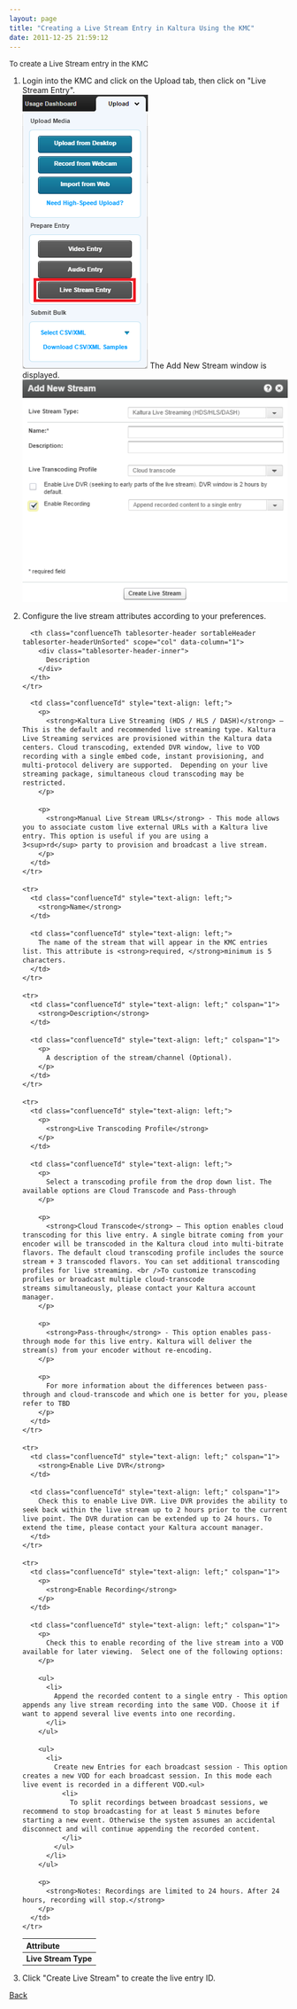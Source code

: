 ```yaml
---
layout: page
title: "Creating a Live Stream Entry in Kaltura Using the KMC"
date: 2011-12-25 21:59:12
---
```


<p class="mce-procedure">
  <span style="font-size: small;">To create a Live Stream entry in the KMC</span>
</p>

1.  Login into the KMC and click on the Upload tab, then click on "Live Stream Entry".  
    <img src="../../assets/3370">
    The Add New Stream window is displayed.  
    <img src="../../assets/3371">
2.  Configure the live stream attributes according to your preferences.  
    <table class="relative-table confluenceTable tablesorter tablesorter-default stickyTableHeaders">
      <colgroup><col /><col /></colgroup><thead class="tableFloatingHeaderOriginal">
        <tr class="tablesorter-headerRow">
          <th class="confluenceTh tablesorter-header sortableHeader tablesorter-headerUnSorted" scope="col" data-column="0">
            <div class="tablesorter-header-inner">
              Attribute
            </div>
          </th>
          
          <th class="confluenceTh tablesorter-header sortableHeader tablesorter-headerUnSorted" scope="col" data-column="1">
            <div class="tablesorter-header-inner">
              Description
            </div>
          </th>
        </tr>
      </thead>
      
      <tbody>
        <tr>
          <td class="confluenceTd" style="text-align: left;">
            <strong>Live Stream Type</strong>
          </td>
          
          <td class="confluenceTd" style="text-align: left;">
            <p>
              <strong>Kaltura Live Streaming (HDS / HLS / DASH)</strong> – This is the default and recommended live streaming type. Kaltura Live Streaming services are provisioned within the Kaltura data centers. Cloud transcoding, extended DVR window, live to VOD recording with a single embed code, instant provisioning, and multi-protocol delivery are supported.  Depending on your live streaming package, simultaneous cloud transcoding may be restricted.
            </p>
            
            <p>
              <strong>Manual Live Stream URLs</strong> - This mode allows you to associate custom live external URLs with a Kaltura live entry. This option is useful if you are using a 3<sup>rd</sup> party to provision and broadcast a live stream.
            </p>
          </td>
        </tr>
        
        <tr>
          <td class="confluenceTd" style="text-align: left;">
            <strong>Name</strong>
          </td>
          
          <td class="confluenceTd" style="text-align: left;">
            The name of the stream that will appear in the KMC entries list. This attribute is <strong>required, </strong>minimum is 5 characters.
          </td>
        </tr>
        
        <tr>
          <td class="confluenceTd" style="text-align: left;" colspan="1">
            <strong>Description</strong>
          </td>
          
          <td class="confluenceTd" style="text-align: left;" colspan="1">
            <p>
              A description of the stream/channel (Optional).
            </p>
          </td>
        </tr>
        
        <tr>
          <td class="confluenceTd" style="text-align: left;">
            <p>
              <strong>Live Transcoding Profile</strong>
            </p>
          </td>
          
          <td class="confluenceTd" style="text-align: left;">
            <p>
              Select a transcoding profile from the drop down list. The available options are Cloud Transcode and Pass-through
            </p>
            
            <p>
              <strong>Cloud Transcode</strong> – This option enables cloud transcoding for this live entry. A single bitrate coming from your encoder will be transcoded in the Kaltura cloud into multi-bitrate flavors. The default cloud transcoding profile includes the source stream + 3 transcoded flavors. You can set additional transcoding profiles for live streaming. <br />To customize transcoding profiles or broadcast multiple cloud-transcode streams simultaneously, please contact your Kaltura account manager.
            </p>
            
            <p>
              <strong>Pass-through</strong> - This option enables pass-through mode for this live entry. Kaltura will deliver the stream(s) from your encoder without re-encoding.
            </p>
            
            <p>
              For more information about the differences between pass-through and cloud-transcode and which one is better for you, please refer to TBD
            </p>
          </td>
        </tr>
        
        <tr>
          <td class="confluenceTd" style="text-align: left;" colspan="1">
            <strong>Enable Live DVR</strong>
          </td>
          
          <td class="confluenceTd" style="text-align: left;" colspan="1">
            Check this to enable Live DVR. Live DVR provides the ability to seek back within the live stream up to 2 hours prior to the current live point. The DVR duration can be extended up to 24 hours. To extend the time, please contact your Kaltura account manager.
          </td>
        </tr>
        
        <tr>
          <td class="confluenceTd" style="text-align: left;" colspan="1">
            <p>
              <strong>Enable Recording</strong>
            </p>
          </td>
          
          <td class="confluenceTd" style="text-align: left;" colspan="1">
            <p>
              Check this to enable recording of the live stream into a VOD available for later viewing.  Select one of the following options:
            </p>
            
            <ul>
              <li>
                Append the recorded content to a single entry - This option appends any live stream recording into the same VOD. Choose it if want to append several live events into one recording.
              </li>
            </ul>
            
            <ul>
              <li>
                Create new Entries for each broadcast session - This option creates a new VOD for each broadcast session. In this mode each live event is recorded in a different VOD.<ul>
                  <li>
                    To split recordings between broadcast sessions, we recommend to stop broadcasting for at least 5 minutes before starting a new event. Otherwise the system assumes an accidental disconnect and will continue appending the recorded content.
                  </li>
                </ul>
              </li>
            </ul>
            
            <p>
              <strong>Notes: Recordings are limited to 24 hours. After 24 hours, recording will stop.</strong>
            </p>
          </td>
        </tr>
      </tbody>
    </table>

3.  Click "Create Live Stream" to create the live entry ID.

<a href="{{site.url}}/documentation/Knowledge/getting-started-kaltura-live.html" target="_blank">Back</a>

<span style="font-size: small;"> </span>